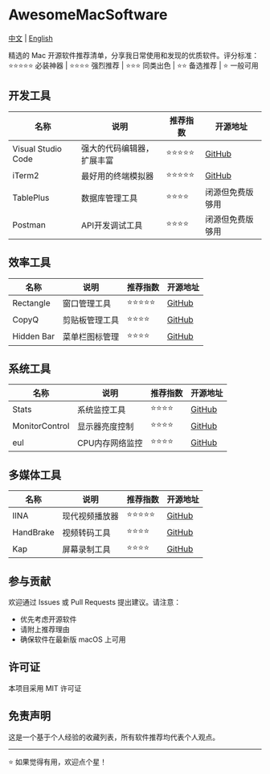 # AwesomeMacSoftware
[中文](README.md) | [English](README_EN.md)

精选的 Mac 开源软件推荐清单，分享我日常使用和发现的优质软件。评分标准：⭐️⭐️⭐️⭐️⭐️ 必装神器 | ⭐️⭐️⭐️⭐️ 强烈推荐 | ⭐️⭐️⭐️ 同类出色 | ⭐️⭐️ 备选推荐 | ⭐️ 一般可用

## 开发工具

| 名称 | 说明 | 推荐指数 | 开源地址 |
|-----|------|---------|----------|
| Visual Studio Code | 强大的代码编辑器，扩展丰富 | ⭐️⭐️⭐️⭐️⭐️ | [GitHub](https://github.com/microsoft/vscode) |
| iTerm2 | 最好用的终端模拟器 | ⭐️⭐️⭐️⭐️⭐️ | [GitHub](https://github.com/gnachman/iTerm2) |
| TablePlus | 数据库管理工具 | ⭐️⭐️⭐️⭐️ | 闭源但免费版够用 |
| Postman | API开发调试工具 | ⭐️⭐️⭐️⭐️ | 闭源但免费版够用 |

## 效率工具

| 名称 | 说明 | 推荐指数 | 开源地址 |
|-----|------|---------|----------|
| Rectangle | 窗口管理工具 | ⭐️⭐️⭐️⭐️⭐️ | [GitHub](https://github.com/rxhanson/Rectangle) |
| CopyQ | 剪贴板管理工具 | ⭐️⭐️⭐️⭐️ | [GitHub](https://github.com/hluk/CopyQ) |
| Hidden Bar | 菜单栏图标管理 | ⭐️⭐️⭐️⭐️ | [GitHub](https://github.com/dwarvesf/hidden) |

## 系统工具

| 名称 | 说明 | 推荐指数 | 开源地址 |
|-----|------|---------|----------|
| Stats | 系统监控工具 | ⭐️⭐️⭐️⭐️ | [GitHub](https://github.com/exelban/stats) |
| MonitorControl | 显示器亮度控制 | ⭐️⭐️⭐️⭐️ | [GitHub](https://github.com/MonitorControl/MonitorControl) |
| eul | CPU内存网络监控 | ⭐️⭐️⭐️⭐️ | [GitHub](https://github.com/gao-sun/eul) |

## 多媒体工具

| 名称 | 说明 | 推荐指数 | 开源地址 |
|-----|------|---------|----------|
| IINA | 现代视频播放器 | ⭐️⭐️⭐️⭐️⭐️ | [GitHub](https://github.com/iina/iina) |
| HandBrake | 视频转码工具 | ⭐️⭐️⭐️⭐️ | [GitHub](https://github.com/HandBrake/HandBrake) |
| Kap | 屏幕录制工具 | ⭐️⭐️⭐️⭐️ | [GitHub](https://github.com/wulkano/kap) |

## 参与贡献

欢迎通过 Issues 或 Pull Requests 提出建议。请注意：
- 优先考虑开源软件
- 请附上推荐理由
- 确保软件在最新版 macOS 上可用

## 许可证

本项目采用 MIT 许可证

## 免责声明

这是一个基于个人经验的收藏列表，所有软件推荐均代表个人观点。

---

⭐️ 如果觉得有用，欢迎点个星！